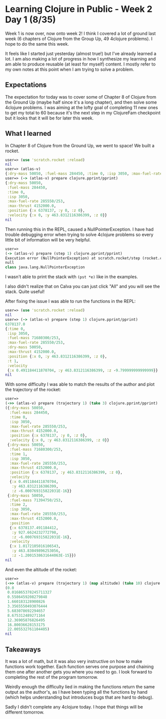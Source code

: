 # Learning Clojure in Public - Week 2 Day 1 (8/35)

Week 1 is now over, now onto week 2! I think I covered a lot of ground last week (6 chapters of Clojure from the Group Up, 49 4clojure problems). I hope to do the same this week.

It feels like I started just yesterday (almost true!) but I've already learned a lot. I am also making a lot of progress in how I synthesize my learning and am able to produce reusable (at least for myself) content. I mostly refer to my own notes at this point when I am trying to solve a problem.

## Expectations

The expectation for today was to cover some of Chapter 8 of Clojure from the Ground Up (maybe half since it's a long chapter), and then solve some 4clojure problems. I was aiming at the lofty goal of completing 11 new ones to get my total to 60 because it's the next step in my ClojureFam checkpoint but it looks that it will be for later this week.

## What I learned

In Chapter 8 of Clojure from the Ground Up, we went to space! We built a rocket.

```clojure
user=> (use 'scratch.rocket :reload)
nil
user=> (atlas-v)
{:dry-mass 50050, :fuel-mass 284450, :time 0, :isp 3050, :max-fuel-rate 285550/253, :max-thrust 4152000.0}
user=> (-> (atlas-v) prepare clojure.pprint/pprint)
{:dry-mass 50050,
 :fuel-mass 284450,
 :time 0,
 :isp 3050,
 :max-fuel-rate 285550/253,
 :max-thrust 4152000.0,
 :position {:x 6378137, :y 0, :z 0},
 :velocity {:x 0, :y 463.8312116386399, :z 0}}
nil
```

Then running this in the REPL, caused a NullPointerException. I have had trouble debugging error when trying to solve 4clojure problems so every little bit of information will be very helpful.

```clojure
user=>
(-> (atlas-v) prepare (step 1) clojure.pprint/pprint)
Execution error (NullPointerException) at scratch.rocket/step (rocket.clj:128).
null
class java.lang.NullPointerException
```

I wasn't able to print the stack with `(pst *e)` like in the examples.

I also didn't realize that on Calva you can just click "All" and you will see the stack. Quite useful!

After fixing the issue I was able to run the functions in the REPL:

```clojure
user=> (use 'scratch.rocket :reload)
nil
user=> (-> (atlas-v) prepare (step 1) clojure.pprint/pprint)
6378137.0
{:time 0,
 :isp 3050,
 :fuel-mass 71680300/253,
 :max-fuel-rate 285550/253,
 :dry-mass 50050,
 :max-thrust 4152000.0,
 :position {:x 0, :y 463.8312116386399, :z 0},
 :t 1,
 :velocity
 {:x 0.491184411870704, :y 463.8312116386399, :z -9.799999999999999}}
nil
```

With some difficulty I was able to match the results of the author and plot the trajectory of the rocket:

```clojure
user=>
(->> (atlas-v) prepare (trajectory 1) (take 3) clojure.pprint/pprint)
({:dry-mass 50050,
  :fuel-mass 284450,
  :time 0,
  :isp 3050,
  :max-fuel-rate 285550/253,
  :max-thrust 4152000.0,
  :position {:x 6378137, :y 0, :z 0},
  :velocity {:x 0, :y 463.8312116386399, :z 0}}
 {:dry-mass 50050,
  :fuel-mass 71680300/253,
  :time 1,
  :isp 3050,
  :max-fuel-rate 285550/253,
  :max-thrust 4152000.0,
  :position {:x 6378137, :y 463.8312116386399, :z 0},
  :velocity
  {:x 0.491184411870704,
   :y 463.8312116386399,
   :z -6.000769315822031E-16}}
 {:dry-mass 50050,
  :fuel-mass 71394750/253,
  :time 2,
  :isp 3050,
  :max-fuel-rate 285550/253,
  :max-thrust 4152000.0,
  :position
  {:x 6378137.491184412,
   :y 927.6624232772798,
   :z -6.000769315822031E-16},
  :velocity
  {:x 1.0172105016106543,
   :y 463.83049896253056,
   :z -1.2001538631644063E-15}})
nil
```

And even the altitude of the rocket:

```clojure
user=>
(->> (atlas-v) prepare (trajectory 1) (map altitude) (take 10) clojure.pprint/pprint)
(0.0
 0.016865378245711327
 0.5586459208279848
 1.660183128900826
 3.3565550493076444
 5.683078692294657
 8.675312489271164
 12.36905876826495
 16.80036628153175
 22.005532761104405)
nil
```

## Takeaways

It was a lot of math, but it was also very instructive on how to make functions work together. Each function serves one purpose and chaining them one after another gets you where you need to go. I look forward to completing the rest of the program tomorrow.

Weirdly enough the difficulty lied in making the functions return the same output as the author's, as I have been typing all the functions by hand (which helps understanding but introduces bugs that are hard to debug).

Sadly I didn't complete any 4clojure today. I hope that things will be different tomorrow.
